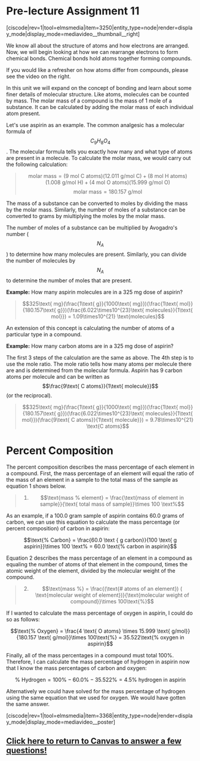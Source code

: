 <div style="float:right;margin:auto"><ebook-button title="Assemblies of Atoms" link="https://genchem.science.psu.edu/05-1-assemblies-atoms"></ebook-button></div>

# Pre-lecture Assignment 11

[ciscode|rev=1|tool=elmsmedia|item=3250|entity_type=node|render=display_mode|display_mode=mediavideo__thumbnail__right]

We know all about the structure of atoms and how electrons are arranged.  Now, we will begin looking at how we can rearrange electrons to form chemical bonds.  Chemical bonds hold atoms together forming compounds.  

If you would like a refresher on how atoms differ from compounds, please see the video on the right.

In this unit we will expand on the concept of bonding and learn about some finer details of molecular structure.  Like atoms, molecules can be counted by mass.  The molar mass of a compound is the mass of 1 mole of a substance.  It can be calculated by adding the molar mass of each individual atom present.

Let's use aspirin as an example.  The common analgesic has a molecular formula of $$C_9H_8O_4$$.  The molecular formula tells you exactly how many and what type of atoms are present in a molecule.  To calculate the molar mass, we would carry out the following calculation:
> $$\text{molar mass} = (9\text{ mol C atoms})(12.011\text{ g/mol C})+(8 \text{ mol H atoms})(1.008 \text{ g/mol H})+(4 \text{ mol O atoms})(15.999 \text{ g/mol O})$$ 
> $$\text{molar mass} = 180.157 \text{ g/mol}$$ 

The mass of a substance can be converted to moles by dividing the mass by the molar mass.  Similarly, the number of moles of a substance can be converted to grams by miultiplying the moles by the molar mass.

The number of moles of a substance can be multiplied by Avogadro's number ($$N_A$$) to determine how many molecules are present.  Similarly, you can divide the number of molecules by $$N_A$$ to determine the number of moles that are present.

**Example:**
How many aspirin molecules are in a 325 mg dose of aspirin?
> $$325\text{ mg}(\frac{1\text{ g}}{1000\text{ mg}})(\frac{1\text{ mol}}{180.157\text{ g}})(\frac{6.022\times10^{23}\text{ molecules}}{1\text{ mol}}) = 1.09\times10^{21} \text{molecules}$$ 


An extension of this concept is calculating the number of atoms of a particular type in a compound.   

**Example:**
How many carbon atoms are in a 325 mg dose of aspirin?

The first 3 steps of the calculation are the same as above.  The 4th step is to use the mole ratio.  The mole ratio tells how many atoms per molecule there are and is determined from the molecular formula.  Aspirin has 9 carbon atoms per molecule and can be written as $$\frac{9\text{ C atoms}}{1\text{ molecule}}$$ (or the reciprocal).


> $$325\text{ mg}(\frac{1\text{ g}}{1000\text{ mg}})(\frac{1\text{ mol}}{180.157\text{ g}})(\frac{6.022\times10^{23}\text{ molecules}}{1\text{ mol}})(\frac{9\text{ C atoms}}{1\text{ molecule}}) = 9.78\times10^{21} \text{C atoms}$$ 


<div style="float:right;margin:auto"><ebook-button title="Formulas" link="https://genchem.science.psu.edu/05-2-formulas"></ebook-button></div>


# Percent Composition

The percent composition describes the mass percentage of each element in a compound.  First, the mass percentage of an element will equal the ratio of the mass of an element in a sample to the total mass of the sample as equation 1 shows below. 

> 1) $$\text{mass % element} = \frac{\text{mass of element in sample}}{\text{ total mass of sample}}\times 100 \text%$$

As an example, if a 100.0 gram sample of aspirin contains 60.0 grams of carbon, we can use this equation to calculate the mass percentage (or percent composition) of carbon in aspirin: 


$$\text{% Carbon} = \frac{60.0 \text { g carbon}}{100 \text{ g aspirin}}\times 100 \text% = 60.0 \text{% carbon in aspirin}$$ 


Equation 2 describes the mass percentage of an element in a compound as equaling the number of atoms of that element in the compound, times the atomic weight of the element, divided by the molecular weight of the compound. 

> 2) $$\text{mass %} = \frac{(\text{# atoms of an element}) ( \text{molecular weight of element})}{\text{molecular weight of compound}}\times 100\text{%}$$



If I wanted to calculate the mass percentage of oxygen in aspirin, I could do so as follows:

$$\text{% Oxygen} = \frac{4 \text{ O atoms} \times 15.999 \text{ g/mol}}{180.157 \text{ g/mol}}\times 100\text{%} = 35.522\text{% oxygen in aspirin}$$

Finally, all of the mass percentages in a compound must total 100%. Therefore, I can calculate the mass percentage of hydrogen in aspirin now that I know the mass percentages of carbon and oxygen: 

$$\text{% Hydrogen} = 100\text{%} - 60.0\text{%} - 35.522\text{%}= 4.5\text{% hydrogen in aspirin}$$

Alternatively we could have solved for the mass percentage of hydrogen using the same equation that we used for oxygen. We would have gotten the same answer. 


[ciscode|rev=1|tool=elmsmedia|item=3368|entity_type=node|render=display_mode|display_mode=mediavideo__poster]

## [Click here to return to Canvas to answer a few questions!](https://psu.instructure.com/courses/1881362/quizzes/3322141)


